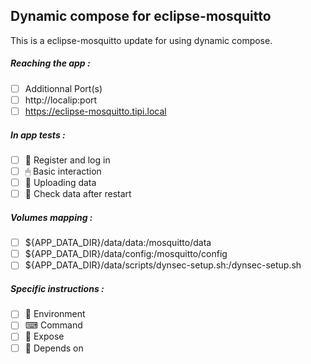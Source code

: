 ## Dynamic compose for eclipse-mosquitto
This is a eclipse-mosquitto update for using dynamic compose.
##### Reaching the app :
- [ ] Additionnal Port(s)
- [ ] http://localip:port
- [ ] https://eclipse-mosquitto.tipi.local
##### In app tests :
- [ ] 📝 Register and log in
- [ ] 🖱 Basic interaction
- [ ] 🌆 Uploading data
- [ ] 🔄 Check data after restart
##### Volumes mapping :
- [ ] ${APP_DATA_DIR}/data/data:/mosquitto/data
- [ ] ${APP_DATA_DIR}/data/config:/mosquitto/config
- [ ] ${APP_DATA_DIR}/data/scripts/dynsec-setup.sh:/dynsec-setup.sh
##### Specific instructions :
- [ ] 🌳 Environment
- [ ] ⌨ Command
- [ ] 🙉 Expose
- [ ] 🔗 Depends on
